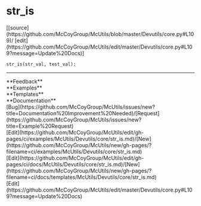 # <a id="McUtils.Devutils.core.str_is">str_is</a>
<div class="docs-source-link" markdown="1">
[[source](https://github.com/McCoyGroup/McUtils/blob/master/Devutils/core.py#L109)/
[edit](https://github.com/McCoyGroup/McUtils/edit/master/Devutils/core.py#L109?message=Update%20Docs)]
</div>

```python
str_is(str_val, test_val): 
```













---


<div markdown="1" class="text-secondary">
<div class="container">
  <div class="row">
   <div class="col" markdown="1">
**Feedback**   
</div>
   <div class="col" markdown="1">
**Examples**   
</div>
   <div class="col" markdown="1">
**Templates**   
</div>
   <div class="col" markdown="1">
**Documentation**   
</div>
   <div class="col" markdown="1">
   
</div>
   <div class="col" markdown="1">
   
</div>
   <div class="col" markdown="1">
   
</div>
</div>
  <div class="row">
   <div class="col" markdown="1">
[Bug](https://github.com/McCoyGroup/McUtils/issues/new?title=Documentation%20Improvement%20Needed)/[Request](https://github.com/McCoyGroup/McUtils/issues/new?title=Example%20Request)   
</div>
   <div class="col" markdown="1">
[Edit](https://github.com/McCoyGroup/McUtils/edit/gh-pages/ci/examples/McUtils/Devutils/core/str_is.md)/[New](https://github.com/McCoyGroup/McUtils/new/gh-pages/?filename=ci/examples/McUtils/Devutils/core/str_is.md)   
</div>
   <div class="col" markdown="1">
[Edit](https://github.com/McCoyGroup/McUtils/edit/gh-pages/ci/docs/McUtils/Devutils/core/str_is.md)/[New](https://github.com/McCoyGroup/McUtils/new/gh-pages/?filename=ci/docs/templates/McUtils/Devutils/core/str_is.md)   
</div>
   <div class="col" markdown="1">
[Edit](https://github.com/McCoyGroup/McUtils/edit/master/Devutils/core.py#L109?message=Update%20Docs)   
</div>
   <div class="col" markdown="1">
   
</div>
   <div class="col" markdown="1">
   
</div>
   <div class="col" markdown="1">
   
</div>
</div>
</div>
</div>